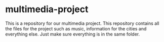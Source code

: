 # multimedia-project

This is a repository for our multimedia project.
This repository contains all the files for the project such as music, information for the cities and everything else.
Just make sure everything is in the same folder.
